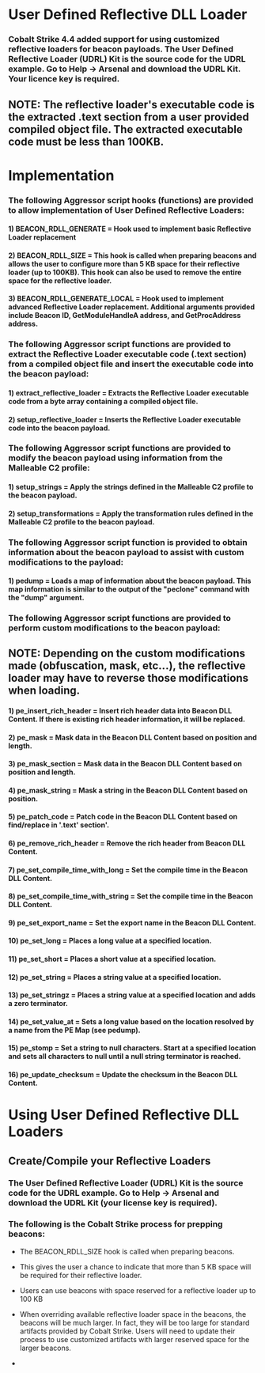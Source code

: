 # User Defined Reflective DLL Loader

### Cobalt Strike 4.4 added support for using customized reflective loaders for beacon payloads. The User Defined Reflective Loader (UDRL) Kit is the source code for the UDRL example. Go to Help -> Arsenal and download the UDRL Kit. Your licence key is required.

## NOTE: The reflective loader's executable code is the extracted .text section from a user provided compiled object file. The extracted executable code must be less than 100KB.

# Implementation

### The following Aggressor script hooks (functions) are provided to allow implementation of User Defined Reflective Loaders:

#### 1) BEACON_RDLL_GENERATE = Hook used to implement basic Reflective Loader replacement

#### 2) BEACON_RDLL_SIZE = This hook is called when preparing beacons and allows the user to configure more than 5 KB space for their reflective loader (up to 100KB). This hook can also be used to remove the entire space for the reflective loader.

#### 3) BEACON_RDLL_GENERATE_LOCAL = Hook used to implement advanced Reflective Loader replacement. Additional arguments provided include Beacon ID, GetModuleHandleA address, and GetProcAddress address.

### The following Aggressor script functions are provided to extract the Reflective Loader executable code (.text section) from a compiled object file and insert the executable code into the beacon payload:

#### 1) extract_reflective_loader = Extracts the Reflective Loader executable code from a byte array containing a compiled object file.

#### 2) setup_reflective_loader = Inserts the Reflective Loader executable code into the beacon payload.

### The following Aggressor script functions are provided to modify the beacon payload using information from the Malleable C2 profile:

#### 1) setup_strings = Apply the strings defined in the Malleable C2 profile to the beacon payload.

#### 2) setup_transformations = Apply the transformation rules defined in the Malleable C2 profile to the beacon payload.

### The following Aggressor script function is provided to obtain information about the beacon payload to assist with custom modifications to the payload:

#### 1) pedump = Loads a map of information about the beacon payload. This map information is similar to the output of the "peclone" command with the "dump" argument.

### The following Aggressor script functions are provided to perform custom modifications to the beacon payload:

## NOTE: Depending on the custom modifications made (obfuscation, mask, etc...), the reflective loader may have to reverse those modifications when loading.

#### 1) pe_insert_rich_header = Insert rich header data into Beacon DLL Content. If there is existing rich header information, it will be replaced.

#### 2) pe_mask = Mask data in the Beacon DLL Content based on position and length.

#### 3) pe_mask_section = Mask data in the Beacon DLL Content based on position and length.

#### 4) pe_mask_string = Mask a string in the Beacon DLL Content based on position.

#### 5) pe_patch_code = Patch code in the Beacon DLL Content based on find/replace in '.text' section'.

#### 6) pe_remove_rich_header = Remove the rich header from Beacon DLL Content.

#### 7) pe_set_compile_time_with_long = Set the compile time in the Beacon DLL Content.

#### 8) pe_set_compile_time_with_string = Set the compile time in the Beacon DLL Content.

#### 9) pe_set_export_name = Set the export name in the Beacon DLL Content.

#### 10) pe_set_long = Places a long value at a specified location.

#### 11) pe_set_short = Places a short value at a specified location.

#### 12) pe_set_string = Places a string value at a specified location.

#### 13) pe_set_stringz = Places a string value at a specified location and adds a zero terminator.

#### 14) pe_set_value_at = Sets a long value based on the location resolved by a name from the PE Map (see pedump).

#### 15) pe_stomp = Set a string to null characters. Start at a specified location and sets all characters to null until a null string terminator is reached.

#### 16) pe_update_checksum = Update the checksum in the Beacon DLL Content.

# Using User Defined Reflective DLL Loaders

## Create/Compile your Reflective Loaders

### The User Defined Reflective Loader (UDRL) Kit is the source code for the UDRL example. Go to Help -> Arsenal and download the UDRL Kit (your license key is required).

### The following is the Cobalt Strike process for prepping beacons:

 - The BEACON_RDLL_SIZE hook is called when preparing beacons.

  - This gives the user a chance to indicate that more than 5 KB space will be required for their reflective loader.
 
  - Users can use beacons with space reserved for a reflective loader up to 100 KB
 
  - When overriding available reflective loader space in the beacons, the beacons will be much larger. In fact, they will be too large for standard artifacts provided by Cobalt Strike. Users will need to update their process to use customized artifacts with larger reserved space for the larger beacons.

  - 


